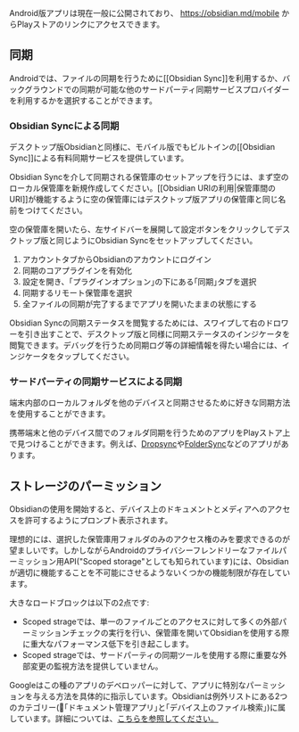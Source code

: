 Android版アプリは現在一般に公開されており、 https://obsidian.md/mobile からPlayストアのリンクにアクセスできます。

## 同期

Androidでは、ファイルの同期を行うために[[Obsidian Sync]]を利用するか、バックグラウンドでの同期が可能な他のサードパーティ同期サービスプロバイダーを利用するかを選択することができます。

### Obsidian Syncによる同期

デスクトップ版Obsidianと同様に、モバイル版でもビルトインの[[Obsidian Sync]]による有料同期サービスを提供しています。

Obsidian Syncを介して同期される保管庫のセットアップを行うには、まず空のローカル保管庫を新規作成してください。[[Obsidian URIの利用|保管庫間のURI]]が機能するように空の保管庫にはデスクトップ版アプリの保管庫と同じ名前をつけてください。

空の保管庫を開いたら、左サイドバーを展開して設定ボタンをクリックしてデスクトップ版と同じようにObsidian Syncをセットアップしてください。

1. アカウントタブからObsidianのアカウントにログイン
2. 同期のコアプラグインを有効化
3. 設定を開き、｢プラグインオプション｣の下にある｢同期｣タブを選択
4. 同期するリモート保管庫を選択
5. 全ファイルの同期が完了するまでアプリを開いたままの状態にする

Obsidian Syncの同期ステータスを閲覧するためには、スワイプして右のドロワーを引き出すことで、デスクトップ版と同様に同期ステータスのインジケータを閲覧できます。デバッグを行うため同期ログ等の詳細情報を得たい場合には、インジケータをタップしてください。

### サードパーティの同期サービスによる同期

端末内部のローカルフォルダを他のデバイスと同期させるために好きな同期方法を使用することができます。

携帯端末と他のデバイス間でのフォルダ同期を行うためのアプリをPlayストア上で見つけることができます。例えば、[Dropsync](https://play.google.com/store/apps/details?id=com.ttxapps.dropsync)や[FolderSync](https://play.google.com/store/apps/details?id=dk.tacit.android.foldersync.lite)などのアプリがあります。

## ストレージのパーミッション

Obsidianの使用を開始すると、デバイス上のドキュメントとメディアへのアクセスを許可するようにプロンプト表示されます。

理想的には、選択した保管庫用フォルダのみのアクセス権のみを要求できるのが望ましいです。しかしながらAndroidのプライバシーフレンドリーなファイルパーミッション用API("Scoped storage"としても知られています)には、Obsidianが適切に機能することを不可能にさせるようないくつかの機能制限が存在しています。

大きなロードブロックは以下の2点です:
- Scoped strageでは、単一のファイルごとのアクセスに対して多くの外部パーミッションチェックの実行を行い、保管庫を開いてObsidianを使用する際に重大なパフォーマンス低下を引き起こします。
- Scoped strageでは、サードパーティの同期ツールを使用する際に重要な外部変更の監視方法を提供していません。

Googleはこの種のアプリのデベロッパーに対して、アプリに特別なパーミッションを与える方法を具体的に指示しています。Obsidianは例外リストにある2つのカテゴリー(｢ドキュメント管理アプリ｣と｢デバイス上のファイル検索｣)に属しています。詳細については、[こちらを参照してください。](https://developer.android.com/training/data-storage/manage-all-files)
